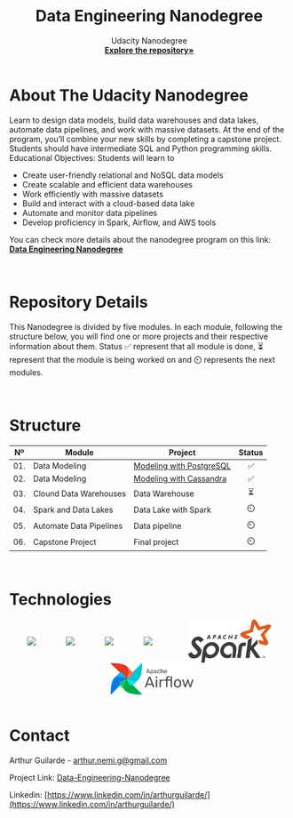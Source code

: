 <!-- PROJECT LOGO -->
<br />

<p align="center">
 </a>
 <h1 align="center">Data Engineering Nanodegree</h1>
 <p align="center">
  Udacity Nanodegree
  <br />
  <a href=https://github.com/ArthurGuilarde/Nanodegree-Data-Engineering><strong>Explore the repository»</strong></a>
  <br />
  <br />
 </p>

</p>

<!-- ![Certification]() -->
<!-- ![Certification]() -->

<!-- ABOUT THE PROJECT -->

# About The Udacity Nanodegree 
Learn to design data models, build data warehouses and data lakes, automate data pipelines, and work with
massive datasets. At the end of the program, you’ll combine your new skills by completing a capstone project.
Students should have intermediate SQL and Python programming skills.
Educational Objectives: Students will learn to
- Create user-friendly relational and NoSQL data models
- Create scalable and efficient data warehouses
- Work efficiently with massive datasets
- Build and interact with a cloud-based data lake
- Automate and monitor data pipelines
- Develop proficiency in Spark, Airflow, and AWS tools

You can check more details about the nanodegree program on this link: <a href=https://www.udacity.com/course/data-engineer-nanodegree--nd027><strong>Data Engineering Nanodegree</strong></a>

<!-- ABOUT THE PROJECT -->

<!-- REPOSITORY DETAILS -->
<br>

# Repository Details
This Nanodegree is divided by five modules. In each module, following the structure below, you will find one or more projects and their respective information about them. Status ✅ represent that all module is done, ⏳ represent that the module is being worked on and ⏲️ represents the next modules.

<!-- REPOSITORY DETAILS -->

<!-- STRUCTURE -->
<br>

# Structure 
| Nº | Module                  |Project                                                                                    |Status|
|:--:|-------------------------|-------------------------------------------------------------------------------------------|:----:|
|01. | Data Modeling           | [Modeling with PostgreSQL](https://github.com/ArthurGuilarde/Data-Modeling-with-Postgres) |✅|
|02. | Data Modeling           | [Modeling with Cassandra](https://github.com/ArthurGuilarde/Cassandra-Start-Project)      |✅|
|03. | Clound Data Warehouses  | Data Warehouse                                                                            |⏳| 
|04. | Spark and Data Lakes    | Data Lake with Spark                                                                      |⏲️|
|05. | Automate Data Pipelines | Data pipeline                                                                             |⏲️|
|06. | Capstone Project        | Final project                                                                             |⏲️|

<!-- STRUCTURE -->

<!-- TECHNOLOGIES -->
<br>

# Technologies
<a style="display: flex; align-items: center; justify-content: center;  flex-wrap: wrap;"  href="https://skillicons.dev">
  <!-- <img src="https://skillicons.dev/icons?i=py,postgres,cassandra,aws"/> -->
  <img style="width: 70px"src="https://skillicons.dev/icons?i=py"/>
  <img style="width: 70px" src="https://skillicons.dev/icons?i=postgres"/>
  <img style="width: 70px" src="https://skillicons.dev/icons?i=cassandra"/>
  <img style="width: 70px" src="https://skillicons.dev/icons?i=aws"/>
  <img style="margin-left: 10px; width: 150px" src="./utils/Apache_Spark_Logo.svg" />
  <img style="margin-left: 10px; width: 150px" src="./utils/Apache_Airflow_Logo.svg" />    
</a>
<!-- TECHNOLOGIES -->


<!-- CONTACT -->
<br>

# Contact
Arthur Guilarde - arthur.nemi.g@gmail.com

Project Link: [Data-Engineering-Nanodegree](https://github.com/ArthurGuilarde/Nanodegree-Data-Engineering)

Linkedin: [https://www.linkedin.com/in/arthurguilarde/](https://www.linkedin.com/in/arthurguilarde/)
<!-- CONTACT -->
